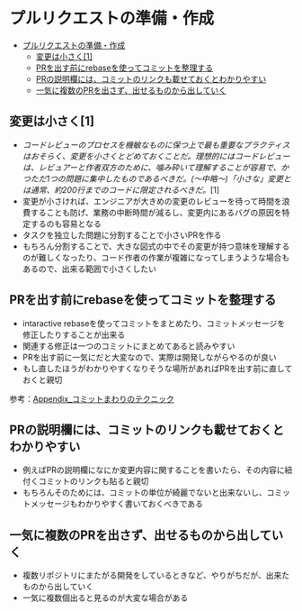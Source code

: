 # プルリクエストの準備・作成

- [プルリクエストの準備・作成](#プルリクエストの準備作成)
  - [変更は小さく\[1\]](#変更は小さく1)
  - [PRを出す前にrebaseを使ってコミットを整理する](#prを出す前にrebaseを使ってコミットを整理する)
  - [PRの説明欄には、コミットのリンクも載せておくとわかりやすい](#prの説明欄にはコミットのリンクも載せておくとわかりやすい)
  - [一気に複数のPRを出さず、出せるものから出していく](#一気に複数のprを出さず出せるものから出していく)


## 変更は小さく[1]

- *コードレビューのプロセスを機敏なものに保つ上で最も重要なプラクティスはおそらく、変更を小さくとどめておくことだ。理想的にはコードレビューは、レビュアーと作者双方のために、噛み砕いて理解することが容易で、かつただ1つの問題に集中したものであるべきだ。(〜中略〜)「小さな」変更とは通常、約200行までのコードに限定されるべきだ。*[1]
- 変更が小さければ、エンジニアが大きめの変更のレビューを待って時間を浪費することも防げ、業務の中断時間が減るし、変更内にあるバグの原因を特定するのも容易となる
- タスクを独立した問題に分割することで小さいPRを作る
- もちろん分割することで、大きな図式の中でその変更が持つ意味を理解するのが難しくなったり、コード作者の作業が複雑になってしまうような場合もあるので、出来る範囲で小さくしたい

## PRを出す前にrebaseを使ってコミットを整理する

- intaractive rebaseを使ってコミットをまとめたり、コミットメッセージを修正したりすることが出来る
- 関連する修正は一つのコミットにまとめてあると読みやすい
- PRを出す前に一気にだと大変なので、実際は開発しながらやるのが良い
- もし直したほうがわかりやすくなりそうな場所があればPRを出す前に直しておくと親切

参考：[Appendix_コミットまわりのテクニック](./Appendix_コミットまわりのテクニック.md)

## PRの説明欄には、コミットのリンクも載せておくとわかりやすい

- 例えばPRの説明欄になにか変更内容に関することを書いたら、その内容に紐付くコミットのリンクも貼ると親切
- もちろんそのためには、コミットの単位が綺麗でないと出来ないし、コミットメッセージもわかりやすく書いておくべきである

## 一気に複数のPRを出さず、出せるものから出していく

- 複数リポジトリにまたがる開発をしているときなど、やりがちだが、出来たものから出していく
- 一気に複数個出ると見るのが大変な場合がある
